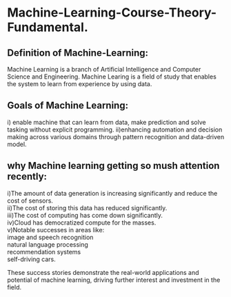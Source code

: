 # Machine-Learning-Course-Theory-Fundamental.
## Definition of Machine-Learning:
Machine Learning is a branch of Artificial Intelligence and Computer Science and Engineering.
Machine Learing is a field of study that enables the system to learn from experience by using data.


## Goals of Machine Learning:
i) enable machine that can learn from data, make prediction and solve tasking without explicit programming.
ii)enhancing automation and decision making across various domains through pattern recognition and data-driven model.

## why Machine learning getting so mush attention recently:

i)The amount of data generation is increasing significantly and reduce the cost of sensors.  
ii)The cost of storing this data has reduced significantly.  
iii)The cost of computing has come down significantly.  
iv)Cloud has democratized compute for the masses.  
v)Notable successes in areas like:  
        image and speech recognition  
        natural language processing  
        recommendation systems  
        self-driving cars.  

These success stories demonstrate the real-world applications and potential of machine learning, driving further interest and investment in the field.  

